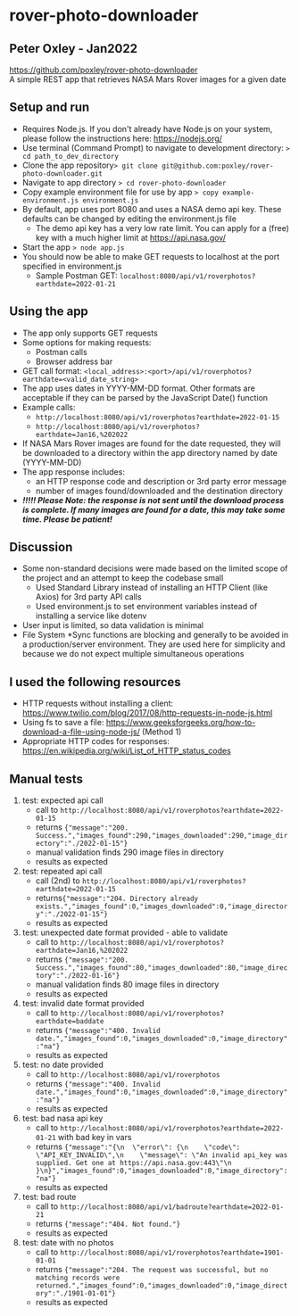 
# rover-photo-downloader

## Peter Oxley - Jan2022

https://github.com/poxley/rover-photo-downloader  
A simple REST app that retrieves NASA Mars Rover images for a given date


## Setup and run

- Requires Node.js. If you don't already have Node.js on your system, please follow the instructions here: https://nodejs.org/
- Use terminal (Command Prompt) to navigate to development directory: `> cd path_to_dev_directory`
- Clone the app repository`> git clone git@github.com:poxley/rover-photo-downloader.git`
- Navigate to app directory `> cd rover-photo-downloader`
- Copy example environment file for use by app `> copy example-environment.js environment.js`
- By default, app uses port 8080 and uses a NASA demo api key. These defaults can be changed by editing the environment.js file
  - The demo api key has a very low rate limit. You can apply for a (free) key with a much higher limit at https://api.nasa.gov/
- Start the app `> node app.js`
- You should now be able to make GET requests to localhost at the port specified in environment.js
  - Sample Postman GET: `localhost:8080/api/v1/roverphotos?earthdate=2022-01-21`


## Using the app

- The app only supports GET requests
- Some options for making requests:
  - Postman calls
  - Browser address bar
- GET call format: `<local_address>:<port>/api/v1/roverphotos?earthdate=<valid_date_string>`
- The app uses dates in YYYY-MM-DD format. Other formats are acceptable if they can be parsed by the JavaScript Date() function
- Example calls:
  - `http://localhost:8080/api/v1/roverphotos?earthdate=2022-01-15`
  - `http://localhost:8080/api/v1/roverphotos?earthdate=Jan16,%202022`
- If NASA Mars Rover images are found for the date requested, they will be downloaded to a directory within the app directory named by date (YYYY-MM-DD)
- The app response includes:
  - an HTTP response code and description or 3rd party error message
  - number of images found/downloaded and the destination directory
- ***!!!!! Please Note: the response is not sent until the download process is complete. If many images are found for a date, this may take some time. Please be patient!***


## Discussion

- Some non-standard decisions were made based on the limited scope of the project and an attempt to keep the codebase small
  - Used Standard Library instead of installing an HTTP Client (like Axios) for 3rd party API calls
  - Used environment.js to set environment variables instead of installing a service like dotenv
- User input is limited, so data validation is minimal
- File System *Sync functions are blocking and generally to be avoided in a production/server environment. They are used here for simplicity and because we do not expect multiple simultaneous operations


## I used the following resources

- HTTP requests without installing a client: https://www.twilio.com/blog/2017/08/http-requests-in-node-js.html
- Using fs to save a file: https://www.geeksforgeeks.org/how-to-download-a-file-using-node-js/ (Method 1)
- Appropriate HTTP codes for responses: https://en.wikipedia.org/wiki/List_of_HTTP_status_codes


## Manual tests

1. test: expected api call
   - call to `http://localhost:8080/api/v1/roverphotos?earthdate=2022-01-15`
   - returns `{"message":"200. Success.","images_found":290,"images_downloaded":290,"image_directory":"./2022-01-15"}`
   - manual validation finds 290 image files in directory
   - results as expected
2. test: repeated api call
   - call (2nd) to `http://localhost:8080/api/v1/roverphotos?earthdate=2022-01-15`
   - returns`{"message":"204. Directory already exists.","images_found":0,"images_downloaded":0,"image_directory":"./2022-01-15"}`
   - results as expected
3. test: unexpected date format provided - able to validate
   - call to `http://localhost:8080/api/v1/roverphotos?earthdate=Jan16,%202022`
   - returns `{"message":"200. Success.","images_found":80,"images_downloaded":80,"image_directory":"./2022-01-16"}`
   - manual validation finds 80 image files in directory
   - results as expected
4. test: invalid date format provided
   - call to `http://localhost:8080/api/v1/roverphotos?earthdate=baddate`
   - returns `{"message":"400. Invalid date.","images_found":0,"images_downloaded":0,"image_directory":"na"}`
   - results as expected
5. test: no date provided
   - call to `http://localhost:8080/api/v1/roverphotos`
   - returns `{"message":"400. Invalid date.","images_found":0,"images_downloaded":0,"image_directory":"na"}`
   - results as expected
6. test: bad nasa api key
   - call to `http://localhost:8080/api/v1/roverphotos?earthdate=2022-01-21` with bad key in vars
   - returns `{"message":"{\n  \"error\": {\n    \"code\": \"API_KEY_INVALID\",\n    \"message\": \"An invalid api_key was supplied. Get one at https://api.nasa.gov:443\"\n  }\n}","images_found":0,"images_downloaded":0,"image_directory":"na"}`
   - results as expected
7. test: bad route
   - call to `http://localhost:8080/api/v1/badroute?earthdate=2022-01-21`
   - returns `{"message":"404. Not found."}`
   - results as expected
8. test: date with no photos
   - call to `http://localhost:8080/api/v1/roverphotos?earthdate=1901-01-01`
   - returns `{"message":"204. The request was successful, but no matching records were returned.","images_found":0,"images_downloaded":0,"image_directory":"./1901-01-01"}`
   - results as expected
